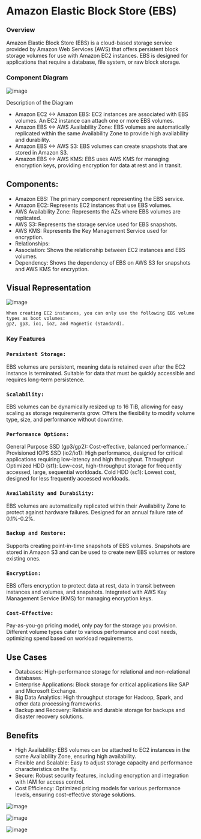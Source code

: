 #  Amazon Elastic Block Store (EBS)
### Overview
Amazon Elastic Block Store (EBS) is a cloud-based storage service provided by Amazon Web Services (AWS) that offers persistent block storage volumes for use with Amazon EC2 instances. EBS is designed for applications that require a database, file system, or raw block storage.

###  Component Diagram 
![image](https://github.com/user-attachments/assets/4d229ee9-e911-4bf8-9ef2-43d59b6de6f3)

Description of the Diagram
- Amazon EC2 <-> Amazon EBS: EC2 instances are associated with EBS volumes. An EC2 instance can attach one or more EBS volumes.
- Amazon EBS <-> AWS Availability Zone: EBS volumes are automatically replicated within the same Availability Zone to provide high availability and durability.
- Amazon EBS <-> AWS S3: EBS volumes can create snapshots that are stored in Amazon S3.
- Amazon EBS <-> AWS KMS: EBS uses AWS KMS for managing encryption keys, providing encryption for data at rest and in transit.

## Components:
- Amazon EBS: The primary component representing the EBS service.
- Amazon EC2: Represents EC2 instances that use EBS volumes.
- AWS Availability Zone: Represents the AZs where EBS volumes are replicated.
- AWS S3: Represents the storage service used for EBS snapshots.
- AWS KMS: Represents the Key Management Service used for encryption.
- Relationships:
- Association: Shows the relationship between EC2 instances and EBS volumes.
- Dependency: Shows the dependency of EBS on AWS S3 for snapshots and AWS KMS for encryption.

## Visual Representation

![image](https://github.com/user-attachments/assets/a8bcec1f-ff14-4b49-a8a0-a7b44740c8e2)

```
When creating EC2 instances, you can only use the following EBS volume types as boot volumes:
gp2, gp3, io1, io2, and Magnetic (Standard).
```

### Key Features

### `Persistent Storage:`

EBS volumes are persistent, meaning data is retained even after the EC2 instance is terminated.
Suitable for data that must be quickly accessible and requires long-term persistence.

### `Scalability:`

EBS volumes can be dynamically resized up to 16 TiB, allowing for easy scaling as storage requirements grow.
Offers the flexibility to modify volume type, size, and performance without downtime.

### `Performance Options:`

General Purpose SSD (gp3/gp2): Cost-effective, balanced performance.:`
Provisioned IOPS SSD (io2/io1): High performance, designed for critical applications requiring low-latency and high throughput.
Throughput Optimized HDD (st1): Low-cost, high-throughput storage for frequently accessed, large, sequential workloads.
Cold HDD (sc1): Lowest cost, designed for less frequently accessed workloads.

### `Availability and Durability:`

EBS volumes are automatically replicated within their Availability Zone to protect against hardware failures.
Designed for an annual failure rate of 0.1%-0.2%.

### `Backup and Restore:`

Supports creating point-in-time snapshots of EBS volumes.
Snapshots are stored in Amazon S3 and can be used to create new EBS volumes or restore existing ones.

### `Encryption:`

EBS offers encryption to protect data at rest, data in transit between instances and volumes, and snapshots.
Integrated with AWS Key Management Service (KMS) for managing encryption keys.

### `Cost-Effective:`

Pay-as-you-go pricing model, only pay for the storage you provision.
Different volume types cater to various performance and cost needs, optimizing spend based on workload requirements.

## Use Cases
- Databases: High-performance storage for relational and non-relational databases.
- Enterprise Applications: Block storage for critical applications like SAP and Microsoft Exchange.
- Big Data Analytics: High throughput storage for Hadoop, Spark, and other data processing frameworks.
- Backup and Recovery: Reliable and durable storage for backups and disaster recovery solutions.

## Benefits
- High Availability: EBS volumes can be attached to EC2 instances in the same Availability Zone, ensuring high availability.
- Flexible and Scalable: Easy to adjust storage capacity and performance characteristics on the fly.
- Secure: Robust security features, including encryption and integration with IAM for access control.
- Cost Efficiency: Optimized pricing models for various performance levels, ensuring cost-effective storage solutions.



![image](https://github.com/user-attachments/assets/5dd234a7-dbde-4bb6-b2d0-0d7c583c0224)


![image](https://github.com/user-attachments/assets/e2b43957-c2b5-49a3-a012-166b9d698052)


![image](https://github.com/user-attachments/assets/e98e036e-e725-4e41-8f7c-aca6634029aa)


